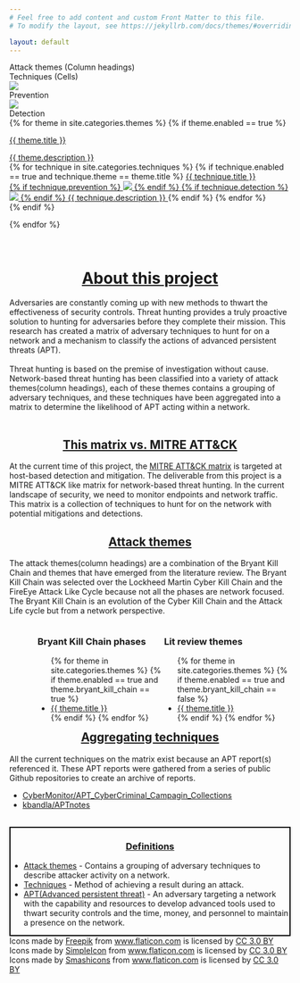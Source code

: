 ```yaml
---
# Feel free to add content and custom Front Matter to this file.
# To modify the layout, see https://jekyllrb.com/docs/themes/#overriding-theme-defaults

layout: default
---
```


<!-- Table key -->
<div class="key">
    <div id="keyItem" class="attack_theme_square"></div>
    Attack themes (Column headings)
    <div id="keyItem" class="technique_square"></div>
    Techniques (Cells)
    <div id="keyItem">
        <object class="symbol Prevention" data="{{site.baseurl}}/assets/images/prevention.svg" type="image/svg+xml">
            <img src="yourfallback.jpg" /> 
        </object>
    </div>
    Prevention
    <div id="keyItem">
        <object class="symbol prevention" data="{{site.baseurl}}/assets/images/detection.svg" type="image/svg+xml">
            <img src="yourfallback.jpg" /> 
        </object>
    </div>
    Detection
</div>

<!-- Include style sheet for Tooltips -->
<link rel="stylesheet" href="style/tool_tip.css">

<!-- Matrix -->
<div class="flexbox">
{% for theme in site.categories.themes %}
    <!-- Only use theme if its enabled -->
    {% if theme.enabled == true %}
    <!-- Generate table by columns NOT rows -->
    <div class="col">
        <!-- Column heading with theme name -->
        <a href="{{ site.url }}{{ site.baseurl }}/{{ theme.permalink }}" class="tip">
            <p class="theme">{{ theme.title }}</p>
            <!-- Tooltip description for theme -->
            <span>{{ theme.description }}</span>
        </a>
        <!-- Add techniques to column-->
        <div class="techniques">
        {% for technique in site.categories.techniques %}
            {% if technique.enabled == true and technique.theme == theme.title %}
            <a class="technique tip" href="{{ site.url }}{{ site.baseurl }}/{{ technique.permalink }}" >{{ technique.title }}
            <br>
            <!-- Add technique and detection icons to technique -->
            <!-- Prevention icon -->
            {% if technique.prevention %}
                <object class="symbol prevention" data="{{site.baseurl}}/assets/images/prevention.svg" type="image/svg+xml">
                    <img src="yourfallback.jpg" /> 
                    </object>
                {% endif %}
            <!-- Detection icon -->
            {% if technique.detection %}
                <object class="symbol prevention" data="{{site.baseurl}}/assets/images/detection.svg" type="image/svg+xml">
                    <img src="yourfallback.jpg" /> 
                    </object>
            {% endif %}
            <!-- Tooltip description for technique -->
            <span>{{ technique.description }}</span>
            </a>
            {% endif %}
        {% endfor %}
    </div>
</div>
{% endif %}

{% endfor %}
</div>
<br>


<h1><u><center>About this project</center></u></h1>
<div class="abstract_textbox">
    <p>
        Adversaries are constantly coming up with new methods to thwart the effectiveness of security controls. Threat hunting provides a truly proactive solution to hunting for adversaries before they complete their mission. This research has created a matrix of adversary techniques to hunt for on a network and a mechanism to classify the actions of advanced persistent threats (APT).
        <br><br>
        Threat hunting is based on the premise of investigation without cause. Network-based threat hunting has been classified into a variety of attack themes(column headings), each of these themes contains a grouping of adversary techniques, and these techniques have been aggregated into a matrix to determine the likelihood of APT acting within a network.
        <br>
        <br>
    </p>
</div>

<h2><u><center>This matrix vs. MITRE ATT&CK</center></u></h2>
<div class="abstract_textbox">
    <p>
        At the current time of this project, the <a href="https://attack.mitre.org/">MITRE ATT&CK matrix</a> is targeted at host-based detection and mitigation. The deliverable from this project is a MITRE ATT&CK like matrix for network-based threat hunting. In the current landscape of security, we need to monitor endpoints and network traffic. This matrix is a collection of techniques to hunt for on the network with potential mitigations and detections.
    </p>
</div>

<h2><u><center>Attack themes</center></u></h2>
<div class="abstract_textbox">
    <p>
        The attack themes(column headings) are a combination of the Bryant Kill Chain and themes that have emerged from the literature review. The Bryant Kill Chain was selected over the Lockheed Martin Cyber Kill Chain and the FireEye Attack Like Cycle because not all the phases are network focused. The Bryant Kill Chain is an evolution of the Cyber Kill Chain and the Attack Life cycle but from a network perspective. 
    </p>
    <div style="padding-left: 10%;">
    <div style="float: left; width: 50%;">
        <h3>Bryant Kill Chain phases</h3>
        <ul>
        {% for theme in site.categories.themes %}
            {% if theme.enabled == true and theme.bryant_kill_chain == true %}
                <li><u><a href="{{ site.url }}{{ site.baseurl }}/{{ theme.permalink }}">{{ theme.title }}</a></u></li>
            {% endif %}
        {% endfor %}
        </ul>
    </div>
    <div style="float: right; width: 50%;">
        <h3>Lit review themes</h3>
        <ul>
        {% for theme in site.categories.themes %}
            {% if theme.enabled == true and theme.bryant_kill_chain == false %}
                <li><u><a href="{{ site.url }}{{ site.baseurl }}/{{ theme.permalink }}">{{ theme.title }}</a></u></li>
            {% endif %}
        {% endfor %}
        </ul>
    </div>
    </div>
</div>

<h2><u><center>Aggregating techniques</center></u></h2>
<div class="abstract_textbox">
    <p>
        All the current techniques on the matrix exist because an APT report(s) referenced it. These APT reports were gathered from a series of public Github repositories to create an archive of reports.
        <ul>
            <li><u><a href="https://github.com/CyberMonitor APT_CyberCriminal_Campagin_Collections">CyberMonitor/APT_CyberCriminal_Campagin_Collections</a></u></li>
            <li><u><a href="https://github.com/kbandla/APTnotes">kbandla/APTnotes</a></u></li>
        </ul>
    </p>
</div>
<br>

<div class="definitions" style="border:2px solid black;">
    <h3><center><u><b>Definitions</b></u></center></h3>
    <ul>
        <li><u><a href="{{ site.url }}{{ site.baseurl }}/themes">Attack themes</a></u> - Contains a grouping of adversary techniques to describe attacker activity on a network.</li>
        <li><u><a href="{{ site.url }}{{ site.baseurl }}/techniques">Techniques</a></u> - Method of achieving a result during an attack.</li>
        <li><u><a href="{{ site.url }}{{ site.baseurl }}/threat_actors">APT(Advanced persistent threat)</a></u> -  An adversary targeting a network with the capability and resources to develop advanced tools used to thwart security controls and the time, money, and personnel to maintain a presence on the network.</li>
    </ul>
</div>

<div>Icons made by <a href="https://www.freepik.com/" title="Freepik">Freepik</a> from <a href="https://www.flaticon.com/" 			    title="Flaticon">www.flaticon.com</a> is licensed by <a href="http://creativecommons.org/licenses/by/3.0/" 			    title="Creative Commons BY 3.0" target="_blank">CC 3.0 BY</a></div>
<div>Icons made by <a href="https://www.flaticon.com/authors/simpleicon" title="SimpleIcon">SimpleIcon</a> from <a href="https://www.flaticon.com/" 			    title="Flaticon">www.flaticon.com</a> is licensed by <a href="http://creativecommons.org/licenses/by/3.0/" 			    title="Creative Commons BY 3.0" target="_blank">CC 3.0 BY</a></div>
<div>Icons made by <a href="https://www.flaticon.com/authors/smashicons" title="Smashicons">Smashicons</a> from <a href="https://www.flaticon.com/" 			    title="Flaticon">www.flaticon.com</a> is licensed by <a href="http://creativecommons.org/licenses/by/3.0/" 			    title="Creative Commons BY 3.0" target="_blank">CC 3.0 BY</a></div>